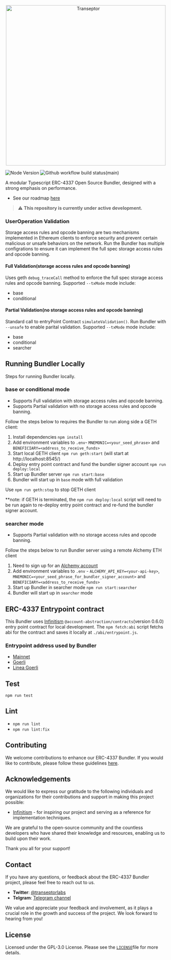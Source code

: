 <p align="center"><a href="https://transeptorlabs.io/docs/category/bundler"><img width="500" title="Transeptor" src='https://transeptorlabs.io/img/brand/transeptor.png' /></a></p>

![Node Version](https://img.shields.io/badge/node-18.x-green)
![Github workflow build status(main)](https://img.shields.io/github/actions/workflow/status/transeptorlabs/transeptor-bundler/build.yml?branch=main)

A modular Typescript ERC-4337 Open Source Bundler, designed with a strong emphasis on performance.

- See our roadmap [here](https://hackmd.io/@V00D00-child/SyXKL6Kmn#Project-StatusRoadmap-)

> :warning: **This repository is currently under active development.**

### UserOperation Validation
Storage access rules and opcode banning are two mechanisms implemented in Ethereum clients to enforce security and prevent certain malicious or unsafe behaviors on the network. Run the Bundler has multiple configrations to ensure it can implement the full spec storage access rules and opcode banning.

#### Full Validation(storage access rules and opcode banning)
Uses geth `debug_traceCall` method to enforce the full spec storage access rules and opcode banning. Supported `--txMode` mode include:
- base
- conditional
  
#### Partial Validation(no storage access rules and opcode banning)
Standard call to entryPoint Contract `simulateValidation()`. Run Bundler with `--unsafe` to enable parital validation. Supported `--txMode` mode include:
- base
- conditional
- searcher
  
## Running Bundler Locally
Steps for running Bundler locally.
### base or conditional mode
- Supports Full validation with storage access rules and opcode banning.
- Supports Partial validation with no storage access rules and opcode banning.
  
Follow the steps below to requires the Bundler to run along side a GETH client:
1. Install dependencies `npm install`
2. Add environment variables to `.env`-  `MNEMONIC=<your_seed_phrase>` and `BENEFICIARY=<address_to_receive_funds>`
3. Start local GETH client `npm run geth:start` (will start at http://localhost:8545/)
4. Deploy entry point contract and fund the bundler signer account `npm run deploy:local`
5. Start up Bundler server `npm run start:base`
6. Bundler will start up in `base` mode with full validation

Use `npm run geth:stop` to stop GETH client

**note: if GETH is terminated, the `npm run deploy:local` script will need to be run again to re-deploy entry point contract and re-fund the bundler signer account.

### searcher mode 
- Supports Partial validation with no storage access rules and opcode banning.
  
Follow the steps below to run Bundler server using a remote Alchemy ETH client
1. Need to sign up for an [Alchemy account](https://auth.alchemy.com/signup)
2. Add environment variables to `.env` - `ALCHEMY_API_KEY=<your-api-key>`, `MNEMONIC=<your_seed_phrase_for_bundler_signer_account>` and `BENEFICIARY=<address_to_receive_funds>`
3. Start up Bundler in searcher mode `npm run start:searcher`
4. Bundler will start up in `searcher` mode

## ERC-4337 Entrypoint contract
This Bundler uses [Infinitism](https://github.com/eth-infinitism/account-abstraction) `@account-abstraction/contracts`(version 0.6.0) entry point contract for local development. The `npm fetch:abi` script fetchs abi for the contract and saves it locally at `./abi/entrypoint.js`.

### Entrypoint address used by Bundler
- [Mainnet](https://etherscan.io/address/0x5ff137d4b0fdcd49dca30c7cf57e578a026d2789#code)
- [Goerli](https://goerli.etherscan.io/address/0x5ff137d4b0fdcd49dca30c7cf57e578a026d2789#code)
- [Linea Goerli](https://explorer.goerli.linea.build/address/0x5FF137D4b0FDCD49DcA30c7CF57E578a026d2789)

## Test
`npm run test`

## Lint
- `npm run lint`
- `npm run lint:fix`

## Contributing
We welcome contributions to enhance our ERC-4337 Bundler. If you would like to contribute, please follow these guidelines [here](https://github.com/transeptorlabs/transeptor-bundler/blob/main/CONTRIBUTING.md).

## Acknowledgements
We would like to express our gratitude to the following individuals and organizations for their contributions and support in making this project possible:

- [Infinitism](https://github.com/eth-infinitism/bundler) - for inspiring our project and serving as a reference for implementation techniques.

We are grateful to the open-source community and the countless developers who have shared their knowledge and resources, enabling us to build upon their work.

Thank you all for your support!

## Contact
If you have any questions, or feedback about the ERC-4337 Bundler project, please feel free to reach out to us.

- **Twitter**: [@transeptorlabs](https://twitter.com/transeptorlabs)
- **Telgram**: [Telegram channel](https://t.me/+eUGda3KIND4zMjRh)

We value and appreciate your feedback and involvement, as it plays a crucial role in the growth and success of the project. We look forward to hearing from you!

## License
Licensed under the GPL-3.0 License. Please see the [`LICENSE`](https://github.com/transeptorlabs/transeptor-bundler/blob/main/LICENSE)file for more details.